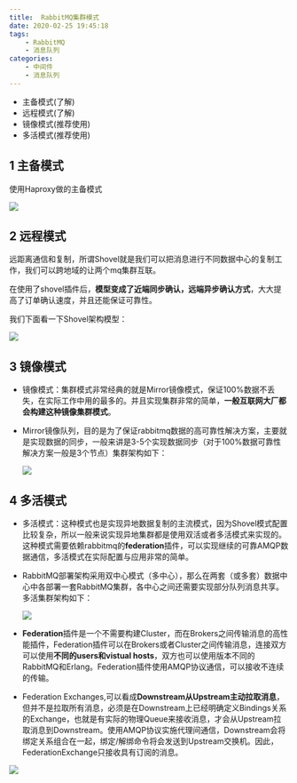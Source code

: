 ```yaml
---
title:  RabbitMQ集群模式
date: 2020-02-25 19:45:18
tags:
    - RabbitMQ
    - 消息队列
categories:
    - 中间件
    - 消息队列
---
```


- 主备模式(了解)
- 远程模式(了解)
- 镜像模式(推荐使用)
- 多活模式(推荐使用)

## 1 主备模式 

使用Haproxy做的主备模式

![](http://dist415.oss-cn-beijing.aliyuncs.com/rmqwarren.png)



## 2 远程模式

远距离通信和复制，所谓Shovel就是我们可以把消息进行不同数据中心的复制工作，我们可以跨地域的让两个mq集群互联。

在使用了shovel插件后，**模型变成了近端同步确认，远端异步确认方式**，大大提高了订单确认速度，并且还能保证可靠性。

我们下面看一下Shovel架构模型：

![](http://dist415.oss-cn-beijing.aliyuncs.com/rmqshovel.png)



## 3 镜像模式

- 镜像模式：集群模式非常经典的就是Mirror镜像模式，保证100%数据不丢失，在实际工作中用的最多的。并且实现集群非常的简单，**一般互联网大厂都会构建这种镜像集群模式**。

- Mirror镜像队列，目的是为了保证rabbitmq数据的高可靠性解决方案，主要就是实现数据的同步，一般来讲是3-5个实现数据同步（对于100%数据可靠性解决方案一般是3个节点）集群架构如下：

  ![](http://dist415.oss-cn-beijing.aliyuncs.com/rmqmirror.png)

  

  

## 4 多活模式

- 多活模式：这种模式也是实现异地数据复制的主流模式，因为Shovel模式配置比较复杂，所以一般来说实现异地集群都是使用双活或者多活模式来实现的。这种模式需要依赖rabbitmq的**federation**插件，可以实现继续的可靠AMQP数据通信，多活模式在实际配置与应用非常的简单。

- RabbitMQ部署架构采用双中心模式（多中心），那么在两套（或多套）数据中心中各部署一套RabbitMQ集群，各中心之间还需要实现部分队列消息共享。多活集群架构如下：

  ![](http://dist415.oss-cn-beijing.aliyuncs.com/rmqfeder.png)

- **Federation**插件是一个不需要构建Cluster，而在Brokers之间传输消息的高性能插件，Federation插件可以在Brokers或者Cluster之间传输消息，连接双方可以使用**不同的users和vistual hosts**，双方也可以使用版本不同的RabbitMQ和Erlang。Federation插件使用AMQP协议通信，可以接收不连续的传输。

- Federation Exchanges,可以看成**Downstream从Upstream主动拉取消息**，但并不是拉取所有消息，必须是在Downstream上已经明确定义Bindings关系的Exchange，也就是有实际的物理Queue来接收消息，才会从Upstream拉取消息到Downstream。使用AMQP协议实施代理间通信，Downstream会将绑定关系组合在一起，绑定/解绑命令将会发送到Upstream交换机。因此，FederationExchange只接收具有订阅的消息。

![](http://dist415.oss-cn-beijing.aliyuncs.com/rmqfederation.png)

